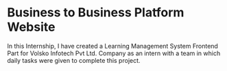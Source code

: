 # Business to Business Platform Website

In this Internship, I have created a Learning Management System Frontend Part for Volsko Infotech Pvt Ltd. Company 
as an intern with a team in which daily tasks were given to complete this project.